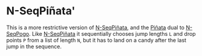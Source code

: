 # N-SeqPiñata'

This is a more restrictive version of [N-SeqPiñata](N-SeqPiñata.md), and the [Piñata](Piñata.md) dual to [N-SeqPogo](N-SeqPogo.md). Like [N-SeqPiñata](N-SeqPiñata.md) it sequentially chooses jump lengths `L` and drop points `P` from a list of length `N`, but it has to land on a candy after the last jump in the sequence.


